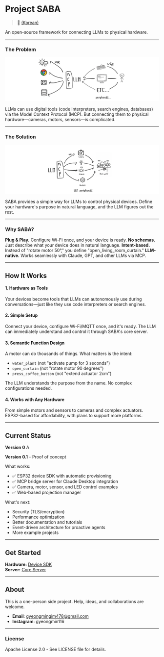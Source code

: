 # Project SABA
> 📄 [(Korean)](README.ko.md)

An open-source framework for connecting LLMs to physical hardware.

---

### The Problem

<img src="https://github.com/kawaiiTaiga/project_SABA/blob/main/IMAGE1.PNG" alt="Current Interaction" width="1000">

LLMs can use digital tools (code interpreters, search engines, databases) via the Model Context Protocol (MCP).
But connecting them to physical hardware—cameras, motors, sensors—is complicated.

---

### The Solution

<img src="https://github.com/kawaiiTaiga/project_SABA/blob/main/IMAGE2.PNG" alt="SABA Interaction" width="1000">

SABA provides a simple way for LLMs to control physical devices.
Define your hardware's purpose in natural language, and the LLM figures out the rest.

---

### Why SABA?

**Plug & Play.** Configure Wi-Fi once, and your device is ready.
**No schemas.** Just describe what your device does in natural language.
**Intent-based.** Instead of "rotate motor 50°," you define "open_living_room_curtain."
**LLM-native.** Works seamlessly with Claude, GPT, and other LLMs via MCP.

---

## How It Works

#### 1. Hardware as Tools
Your devices become tools that LLMs can autonomously use during conversations—just like they use code interpreters or search engines.

#### 2. Simple Setup
Connect your device, configure Wi-Fi/MQTT once, and it's ready. The LLM can immediately understand and control it through SABA's core server.

#### 3. Semantic Function Design
A motor can do thousands of things. What matters is the intent:
- `water_plant` (not "activate pump for 3 seconds")
- `open_curtain` (not "rotate motor 90 degrees")
- `press_coffee_button` (not "extend actuator 2cm")

The LLM understands the purpose from the name. No complex configurations needed.

#### 4. Works with Any Hardware
From simple motors and sensors to cameras and complex actuators. ESP32-based for affordability, with plans to support more platforms.

---

## Current Status

**Version 0** A

**Version 0.1** - Proof of concept

What works:
- ✅ ESP32 device SDK with automatic provisioning
- ✅ MCP bridge server for Claude Desktop integration
- ✅ Camera, motor, sensor, and LED control examples
- ✅ Web-based projection manager

What's next:
- Security (TLS/encryption)
- Performance optimization
- Better documentation and tutorials
- Event-driven architecture for proactive agents
- More example projects

---

## Get Started

**Hardware:** [Device SDK](https://github.com/kawaiiTaiga/project_SABA/tree/main/Device%20SDK)  
**Server:** [Core Server](https://github.com/kawaiiTaiga/project_SABA/tree/main/Core%20Server)

---

## About

This is a one-person side project. Help, ideas, and collaborations are welcome.

- **Email**: gyeongmingim478@gmail.com
- **Instagram**: gyeongmin116

---

### License
Apache License 2.0 - See LICENSE file for details.

